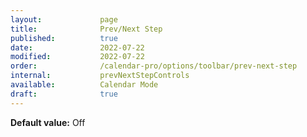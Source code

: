```yaml
---
layout:             page
title:              Prev/Next Step
published:          true
date:               2022-07-22
modified:           2022-07-22
order:              /calendar-pro/options/toolbar/prev-next-step
internal:           prevNextStepControls
available:          Calendar Mode
draft:              true
---
```

**Default value:** Off
